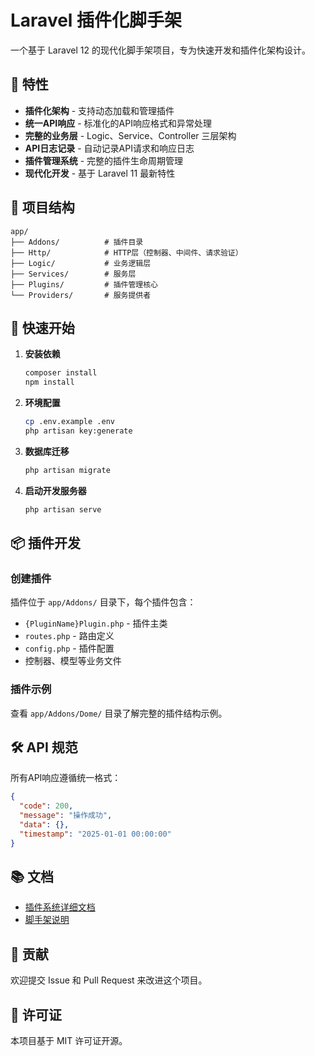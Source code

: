 # Laravel 插件化脚手架

一个基于 Laravel 12 的现代化脚手架项目，专为快速开发和插件化架构设计。

## 🚀 特性

- **插件化架构** - 支持动态加载和管理插件
- **统一API响应** - 标准化的API响应格式和异常处理
- **完整的业务层** - Logic、Service、Controller 三层架构
- **API日志记录** - 自动记录API请求和响应日志
- **插件管理系统** - 完整的插件生命周期管理
- **现代化开发** - 基于 Laravel 11 最新特性

## 📁 项目结构

```
app/
├── Addons/          # 插件目录
├── Http/            # HTTP层（控制器、中间件、请求验证）
├── Logic/           # 业务逻辑层
├── Services/        # 服务层
├── Plugins/         # 插件管理核心
└── Providers/       # 服务提供者
```

## 🔧 快速开始

1. **安装依赖**
   ```bash
   composer install
   npm install
   ```

2. **环境配置**
   ```bash
   cp .env.example .env
   php artisan key:generate
   ```

3. **数据库迁移**
   ```bash
   php artisan migrate
   ```

4. **启动开发服务器**
   ```bash
   php artisan serve
   ```

## 📦 插件开发

### 创建插件

插件位于 `app/Addons/` 目录下，每个插件包含：

- `{PluginName}Plugin.php` - 插件主类
- `routes.php` - 路由定义
- `config.php` - 插件配置
- 控制器、模型等业务文件

### 插件示例

查看 `app/Addons/Dome/` 目录了解完整的插件结构示例。

## 🛠️ API 规范

所有API响应遵循统一格式：

```json
{
  "code": 200,
  "message": "操作成功",
  "data": {},
  "timestamp": "2025-01-01 00:00:00"
}
```

## 📚 文档

- [插件系统详细文档](PLUGIN_SYSTEM.md)
- [脚手架说明](SCAFFOLD_README.md)

## 🤝 贡献

欢迎提交 Issue 和 Pull Request 来改进这个项目。

## 📄 许可证

本项目基于 MIT 许可证开源。